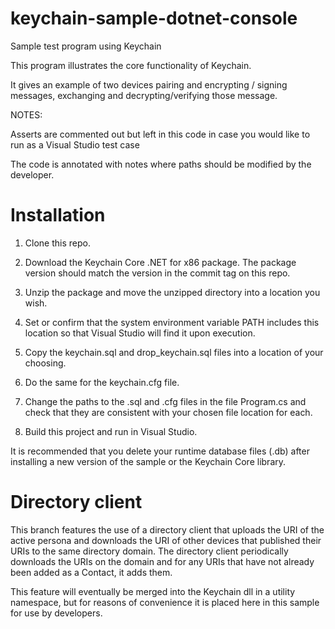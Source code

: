 # keychain-sample-dotnet-console

Sample test program using Keychain 

This program illustrates the core functionality of Keychain.

It gives an example of two devices pairing and 
encrypting / signing messages, exchanging and decrypting/verifying 
those message.

NOTES:

Asserts are commented out but left in this code in case you would like to run as a Visual Studio test case

The code is annotated with notes where paths should be modified by the developer.



# Installation

1. Clone this repo.

1. Download the Keychain Core .NET for x86 package. The package version should match the version in the commit tag on this repo.

1. Unzip the package and move the unzipped directory into a location you wish.

1. Set or confirm that the system environment variable PATH includes this location so that Visual Studio will find it upon execution.

1. Copy the keychain.sql and drop_keychain.sql files into a location of your choosing.

1. Do the same for the keychain.cfg file.

1. Change the paths to the .sql and .cfg files in the file Program.cs and check that they are consistent with your chosen file location for each.

1. Build this project and run in Visual Studio.

It is recommended that you delete your runtime database files (.db) after installing a new version of the sample or the Keychain Core library.



# Directory client

This branch features the use of a directory client that uploads the URI of the active persona and downloads the URI of other devices that published their URIs to the same directory domain. The directory client periodically downloads the URIs on the domain and for any URIs that have not already been added as a Contact, it adds them.

This feature will eventually be merged into the Keychain dll in a utility namespace, but for reasons of convenience it is placed here in this sample for use by developers.

